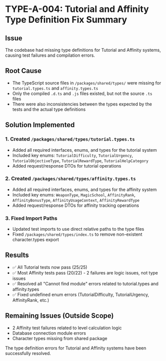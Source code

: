 # TYPE-A-004: Tutorial and Affinity Type Definition Fix Summary

## Issue
The codebase had missing type definitions for Tutorial and Affinity systems, causing test failures and compilation errors.

## Root Cause
- The TypeScript source files in `/packages/shared/types/` were missing for `tutorial.types.ts` and `affinity.types.ts`
- Only the compiled `.d.ts` and `.js` files existed, but not the source `.ts` files
- There were also inconsistencies between the types expected by the tests and the actual type definitions

## Solution Implemented

### 1. Created `/packages/shared/types/tutorial.types.ts`
- Added all required interfaces, enums, and types for the tutorial system
- Included key enums: `TutorialDifficulty`, `TutorialUrgency`, `TutorialObjectiveType`, `TutorialRewardType`, `TutorialHelpCategory`
- Added request/response DTOs for tutorial operations

### 2. Created `/packages/shared/types/affinity.types.ts`  
- Added all required interfaces, enums, and types for the affinity system
- Included key enums: `WeaponType`, `MagicSchool`, `AffinityRank`, `AffinityBonusType`, `AffinityUsageContext`, `AffinityRewardType`
- Added request/response DTOs for affinity tracking operations

### 3. Fixed Import Paths
- Updated test imports to use direct relative paths to the type files
- Fixed `/packages/shared/types/index.ts` to remove non-existent character.types export

## Results
- ✅ All Tutorial tests now pass (25/25)
- ✅ Most Affinity tests pass (20/22) - 2 failures are logic issues, not type issues
- ✅ Resolved all "Cannot find module" errors related to tutorial.types and affinity.types
- ✅ Fixed undefined enum errors (TutorialDifficulty, TutorialUrgency, AffinityRank, etc.)

## Remaining Issues (Outside Scope)
- 2 Affinity test failures related to level calculation logic
- Database connection module errors
- Character types missing from shared package

The type definition errors for Tutorial and Affinity systems have been successfully resolved.